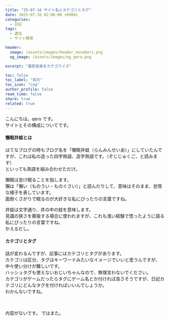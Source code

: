 ```yaml
---
title: "25-07-16 サイト名とカテゴリとタグ"
date: 2025-07-16 02:00:00 +0900s
categories:
  - 日記
tags:
  - 適当
  - サイト開発

header:
  image: /assets/images/header_nesoberi.png
  og_image: /assets/images/og_qero.png

excerpt: "喜怒哀楽をカテゴライズ"

toc: false
toc_label: "目次"
toc_icon: "cog"
author_profile: false
read_time: false
share: true
related: true
---
```


こんにちは。qero です。  
サイトとその構成についてです。

#### 懶眠井蛙とは

はてなブログの時もブログ名を「懶眠井蛙（らんみんせいあ）」にしていたんですが、これは私の造った四字熟語、造字熟語です。（ぞじじゅくご、と読みます）  
といっても熟語を組み合わせただけ。

懶眠は怠け眠ることを指します。  
懶は「懶い（ものうい・ものぐさい）」と読んだりして、意味はそのまま、怠惰な様子を表しています。  
面倒くさがりで眠るのが大好きな私にぴったりの言葉ですね。

井蛙は文字通り、井の中の蛙を意味します。  
見識の狭さを揶揄する場合に使われますが、これも浅い経験で悟ったように語る私にぴったりの言葉ですね。  
かえるだし。
<br>

#### カテゴリとタグ

話が変わるんですが、記事にはカテゴリとタグがあります。  
カテゴリは区分、タグはキーワードみたいなイメージでいいと思うんですが、中々使い分けが難しいです。  
ハッシュタグも使えないおじいちゃんなので、無理言わないでください。  
カテゴリがゲームだったらタグにゲーム名とか付ければ良さそうですが、日記カテゴリにどんなタグを付ければいいんでしょうか。  
わかんないですね。

<br>
<br>
内容がないです。  
ではまた。
